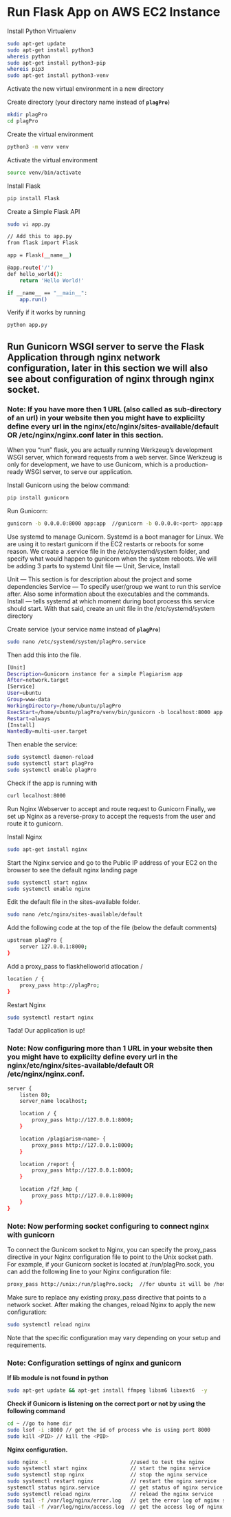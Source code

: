 # Run Flask App on AWS EC2 Instance

[^1]: ## Installing FLASK and creating virtual environment (basics)

Install Python Virtualenv
```bash
sudo apt-get update
sudo apt-get install python3
whereis python
sudo apt-get install python3-pip
whereis pip3
sudo apt-get install python3-venv
```
Activate the new virtual environment in a new directory

Create directory (your directory name instead of **`plagPro`**)
```bash
mkdir plagPro
cd plagPro
```
Create the virtual environment
```bash
python3 -m venv venv
```
Activate the virtual environment
```bash
source venv/bin/activate
```
Install Flask
```bash
pip install Flask
```
Create a Simple Flask API
```bash
sudo vi app.py
```
```bash
// Add this to app.py
from flask import Flask

app = Flask(__name__)

@app.route('/')
def hello_world():
	return 'Hello World!'

if __name__ == "__main__":
	app.run()
```
Verify if it works by running 
```bash
python app.py
```
## Run Gunicorn WSGI server to serve the Flask Application through nginx network configuration, later in this section we will also see about configuration of nginx through nginx socket.

### Note: If you have more then 1 URL (also called as sub-directory of an url) in your website then you might have to explicilty define every url in the nginx/etc/nginx/sites-available/default OR /etc/nginx/nginx.conf later in this section.

When you “run” flask, you are actually running Werkzeug’s development WSGI server, which forward requests from a web server.
Since Werkzeug is only for development, we have to use Gunicorn, which is a production-ready WSGI server, to serve our application.

Install Gunicorn using the below command:
```bash
pip install gunicorn
```
Run Gunicorn:
```bash
gunicorn -b 0.0.0.0:8000 app:app  //gunicorn -b 0.0.0.0:<port> app:app
```
[^2]: Gunicorn is running (Ctrl + C to exit gunicorn)!

Use systemd to manage Gunicorn. Systemd is a boot manager for Linux. We are using it to restart gunicorn if the EC2 restarts or reboots for some reason.
We create a <projectname>.service file in the /etc/systemd/system folder, and specify what would happen to gunicorn when the system reboots.
We will be adding 3 parts to systemd Unit file — Unit, Service, Install

Unit — This section is for description about the project and some dependencies
Service — To specify user/group we want to run this service after. Also some information about the executables and the commands.
Install — tells systemd at which moment during boot process this service should start.
With that said, create an unit file in the /etc/systemd/system directory
	
Create service (your service name instead of **`plagPro`**)

```bash
sudo nano /etc/systemd/system/plagPro.service
```
Then add this into the file.
```bash
[Unit]
Description=Gunicorn instance for a simple Plagiarism app
After=network.target
[Service]
User=ubuntu
Group=www-data
WorkingDirectory=/home/ubuntu/plagPro
ExecStart=/home/ubuntu/plagPro/venv/bin/gunicorn -b localhost:8000 app:app
Restart=always
[Install]
WantedBy=multi-user.target
```
Then enable the service:
```bash
sudo systemctl daemon-reload
sudo systemctl start plagPro
sudo systemctl enable plagPro
```
Check if the app is running with 
```bash
curl localhost:8000
```
Run Nginx Webserver to accept and route request to Gunicorn
Finally, we set up Nginx as a reverse-proxy to accept the requests from the user and route it to gunicorn.

Install Nginx 
```bash
sudo apt-get install nginx
```
Start the Nginx service and go to the Public IP address of your EC2 on the browser to see the default nginx landing page
```bash
sudo systemctl start nginx
sudo systemctl enable nginx
```
Edit the default file in the sites-available folder.
```bash
sudo nano /etc/nginx/sites-available/default
```
Add the following code at the top of the file (below the default comments)
```bash
upstream plagPro {
    server 127.0.0.1:8000;
}
```
Add a proxy_pass to flaskhelloworld atlocation /
```bash
location / {
    proxy_pass http://plagPro;
}
```
Restart Nginx 
```bash
sudo systemctl restart nginx
```
Tada! Our application is up!

### Note: Now configuring more than 1 URL in your website then you might have to explicilty define every url in the nginx/etc/nginx/sites-available/default OR /etc/nginx/nginx.conf.

```bash
server {
    listen 80;
    server_name localhost;

    location / {
        proxy_pass http://127.0.0.1:8000;
    }

    location /plagiarism<name> {
        proxy_pass http://127.0.0.1:8000;
    }

    location /report {
        proxy_pass http://127.0.0.1:8000;
    }

    location /f2f_kmp {
        proxy_pass http://127.0.0.1:8000;
    }
}
```

### Note: Now performing socket configuring to connect nginx with gunicorn

To connect the Gunicorn socket to Nginx, you can specify the proxy_pass directive in your Nginx configuration file to point to the Unix socket path. For example, if your Gunicorn socket is located at /run/plagPro.sock, you can add the following line to your Nginx configuration file:

```bash
proxy_pass http://unix:/run/plagPro.sock;  //for ubuntu it will be /home/ubuntu/plagPro
```

Make sure to replace any existing proxy_pass directive that points to a network socket. After making the changes, reload Nginx to apply the new configuration:

```bash
sudo systemctl reload nginx
```

Note that the specific configuration may vary depending on your setup and requirements.

### Note: Configuration settings of nginx and gunicorn

**If lib module is not found in python**

```bash
sudo apt-get update && apt-get install ffmpeg libsm6 libxext6  -y
```

**Check if Gunicorn is listening on the correct port or not by using the following command**

```bash
cd ~ //go to home dir
sudo lsof -i :8000 // get the id of process who is using port 8000
sudo kill <PID> // kill the <PID>
```

**Nginx configuration.**

```bash
sudo nginx -t                           //used to test the nginx
sudo systemctl start nginx              // start the nginx service
sudo systemctl stop nginx               // stop the nginx service 
sudo systemctl restart nginx            // restart the nginx service 
systemctl status nginx.service          // get status of nginx service
sudo systemctl reload nginx             // reload the nginx service
sudo tail -f /var/log/nginx/error.log   // get the error log of nginx service
sudo tail -f /var/log/nginx/access.log  // get the access log of nginx service
```



